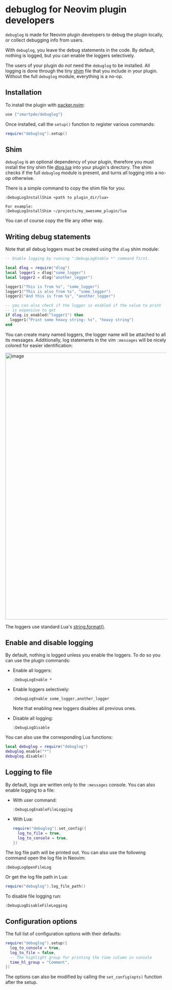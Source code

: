 # debuglog for Neovim plugin developers

`debuglog` is made for Neovim plugin developers to debug the plugin locally, or collect
debugging info from users.

With `debuglog`, you leave the debug statements in the code. By default, nothing is logged,
but you can enable the loggers selectively.

The users of your plugin do _not_ need the `debuglog` to be installed. All logging is done
through the tiny [shim](#shim) file that you include in your plugin. Without the full
`debuglog` module, everything is a no-op.

## Installation

To install the plugin with [packer.nvim](https://github.com/wbthomason/packer.nvim):

```lua
use {"smartpde/debuglog"}
```

Once installed, call the `setup()` function to register various commands:
```lua
require("debuglog").setup()
```

## Shim

`debuglog` is an optional dependency of your plugin, therefore you must install the tiny
shim file [dlog.lua](https://github.com/smartpde/debuglog/blob/main/dlog.lua) into your
plugin's directory. The shim checks if the full `debuglog` module is present, and turns
all logging into a no-op otherwise.

There is a simple command to copy the shim file for you:

```
:DebugLogInstallShim <path to plugin_dir/lua>

For example:
:DebugLogInstallShim ~/projects/my_awesome_plugin/lua
```

You can of course copy the file any other way.

## Writing debug statements

Note that all debug loggers must be created using the `dlog` shim module:

```lua
-- Enable logging by running ":DebugLogEnable *" command first.

local dlog = require("dlog")
local logger1 = dlog("some_logger")
local logger2 = dlog("another_logger")

logger1("This is from %s", "some_logger")
logger1("This is also from %s", "some_logger")
logger2("And this is from %s", "another_logger")

-- you can also check if the logger is enabled if the value to print
-- is expensive to get
if dlog.is_enabled("logger1") then
  logger1("Print some heavy string: %s", "heavy string")
end
```

You can create many named loggers, the logger name will be attached to all its
messages. Additionally, log statements in the vim `:messages` will be nicely colored
for easier identification:

<img width="831" alt="image" src="https://user-images.githubusercontent.com/16953692/188493270-039a3bf8-34f6-4664-8a87-85d9b58c5003.png">

The loggers use standard Lua's [string.format()](https://www.lua.org/pil/20.html).

## Enable and disable logging

By default, nothing is logged unless you enable the loggers. To do so you can use the plugin
commands:

- Enable all loggers:

  ```
  :DebugLogEnable *
  ```

- Enable loggers selectively:

  ```
  :DebugLogEnable some_logger,another_logger
  ```

  Note that enabling new loggers disables all previous ones.

- Disable all logging:

  ```
  :DebugLogDisable
  ```

You can also use the corresponding Lua functions:

```lua
local debuglog = require("debuglog")
debuglog.enable("*")
debuglog.disable()
```

## Logging to file

By default, logs are written only to the `:messages` console. You can also enable logging
to a file:

- With user command:

  ```
  :DebugLogEnableFileLogging
  ```

- With Lua:

  ```lua
  require("debuglog").set_config({
    log_to_file = true,
    log_to_console = true,
  })
  ```

The log file path will be printed out. You can also use the following command
open the log file in Neovim:

```
:DebugLogOpenFileLog
```

Or get the log file path in Lua:

```lua
require("debuglog").log_file_path()
```

To disable file logging run:
```
:DebugLogDisableFileLogging
```

## Configuration options

The full list of configuration options with their defaults:

```lua
require("debuglog").setup({
  log_to_console = true,
  log_to_file = false,
  -- The highlight group for printing the time column in console
  time_hl_group = "Comment",
})
```

The options can also be modified by calling the `set_config(opts)` function
after the setup.
